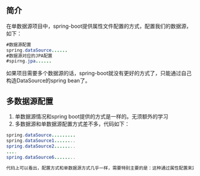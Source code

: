 ## 简介
在单数据源项目中，spring-boot提供属性文件配置的方式，配置我们的数据源，如下：
```java
#数据源配置
spring.dataSource......
#数据源对应的JPA配置
#spirng.jpa......
```
如果项目需要多个数据源的话，spring-boot就没有更好的方式了，只能通过自己构造DataSource的spring bean了。
## 多数据源配置
1. 单数据源情况和spring boot提供的方式是一样的。无须额外的学习
2. 多数据源和单数据源配置方式差不多，代码如下：
```java
spring.dataSource.........
spring.dataSource1........
spring.dataSource2........
....
spring.dataSource6........

代码上可以看出，配置方式和单数据源方式几乎一样，需要特别主要的是：这种通过属性配置来定义多数据源的数据源的个数是有限制的，最多7个数据源。这对绝大多数应用场景是远远足够了的。万一不够，我们还可以spring原生的方式：构建自己的DataSource和EntityManagerFactory对象放入spring容器中，效果也是一样的。
